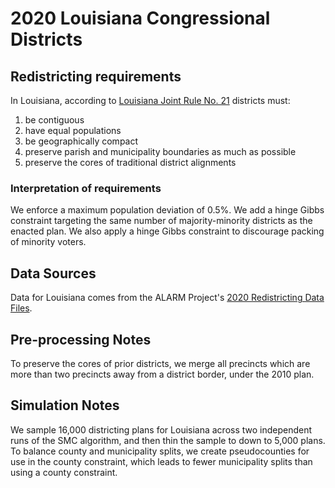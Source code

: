# 2020 Louisiana Congressional Districts

## Redistricting requirements
In Louisiana, according to [Louisiana Joint Rule No. 21](https://www.legis.la.gov/Legis/Law.aspx?d=1238755) districts must:

1. be contiguous
2. have equal populations
3. be geographically compact
4. preserve parish and municipality boundaries as much as possible
5. preserve the cores of traditional district alignments


### Interpretation of requirements
We enforce a maximum population deviation of 0.5%. We add a hinge Gibbs constraint targeting the same number of majority-minority districts as the enacted plan. We also apply a hinge Gibbs constraint to discourage packing of minority voters.

## Data Sources
Data for Louisiana comes from the ALARM Project's [2020 Redistricting Data Files](https://alarm-redist.github.io/posts/2021-08-10-census-2020/).

## Pre-processing Notes
To preserve the cores of prior districts, we merge all precincts which are more than two precincts away from a district border, under the 2010 plan.

## Simulation Notes
We sample 16,000 districting plans for Louisiana across two independent runs of the SMC algorithm, and then thin the sample to down to 5,000 plans. To balance county and municipality splits, we create pseudocounties for use in the county constraint, which leads to fewer municipality splits than using a county constraint.
